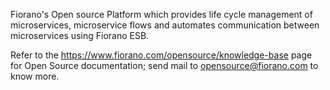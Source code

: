 Fiorano's Open source Platform which provides life cycle management of microservices, microservice flows and automates communication between microservices using Fiorano ESB. 

Refer to the https://www.fiorano.com/opensource/knowledge-base page for Open Source documentation; send mail to opensource@fiorano.com to know more.
